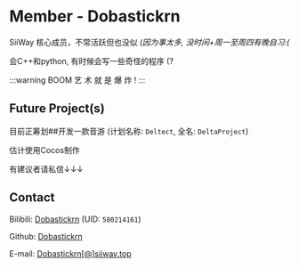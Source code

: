 # Member - Dobastickrn

SiiWay 核心成员，不常活跃但也没似 *(因为事太多, 没时间+周一至周四有晚自习:(*

会C++和python, 有时候会写一些奇怪的程序 (?

:::warning BOOM
艺 术 就 是 爆 炸 !
:::



## Future Project(s)

目前正筹划##开发一款音游 (计划名称: `Deltect`, 全名: `DeltaProject`)

估计使用Cocos制作

有建议者请私信↓↓↓



## Contact

Bilibili: [Dobastickrn](https://space.bilibili.com/580214161) (UID: `580214161`)

Github: [Dobastickrn](https://github.com/Dobastickrn)

E-mail: [Dobastickrn[@]siiway.top](https://siiway.top/t/m/Dobastickrn/siiway.top)
